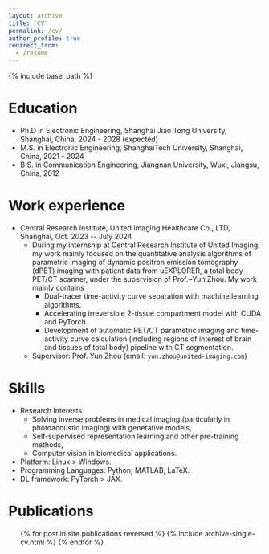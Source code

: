 ```yaml
---
layout: archive
title: "CV"
permalink: /cv/
author_profile: true
redirect_from:
  - /resume
---
```


{% include base_path %}

Education
======
* Ph.D in Electronic Engineering, Shanghai Jiao Tong University, Shanghai, China, 2024 - 2028 (expected)
* M.S. in Electronic Engineering, ShanghaiTech University, Shanghai, China, 2021 - 2024
* B.S. in Communication Engineering, Jiangnan University, Wuxi, Jiangsu, China, 2012

Work experience
======
* Central Research Institute, United Imaging Healthcare Co., LTD, Shanghai, Oct. 2023 -- July 2024
    * During my internship at Central Research Institute of United Imaging, my work mainly focused on the quantitative analysis algorithms of parametric imaging of dynamic positron emission tomography (dPET) imaging with patient data from uEXPLORER, a total body PET/CT scanner, under the supervision of Prof.~Yun Zhou. My work mainly contains
        * Dual-tracer time-activity curve separation with machine learning algorithms.
        * Accelerating irreversible 2-tissue compartment model with CUDA and PyTorch.
        * Development of automatic PET/CT parametric imaging and time-activity curve calculation (including regions of interest of brain and tissues of total body) pipeline with CT segmentation.
    * Supervisor: Prof. Yun Zhou (email: `yun.zhou@united-imaging.com`)
  
Skills
======
* Research Interests
    * Solving inverse problems in medical imaging (particularly in photoacoustic imaging) with generative models,
    * Self-supervised representation learning and other pre-training methods,
    * Computer vision in biomedical applications.
* Platform: Linux > Windows.
* Programming Languages: Python, MATLAB, LaTeX.
* DL framework: PyTorch > JAX.

Publications
======
  <ul>{% for post in site.publications reversed %}
    {% include archive-single-cv.html %}
  {% endfor %}</ul>
  
<!-- Talks
======
  <ul>{% for post in site.talks reversed %}
    {% include archive-single-talk-cv.html  %}
  {% endfor %}</ul>
  
Teaching
======
  <ul>{% for post in site.teaching reversed %}
    {% include archive-single-cv.html %}
  {% endfor %}</ul>
  
Service and leadership
======
* Currently signed in to 43 different slack teams -->
